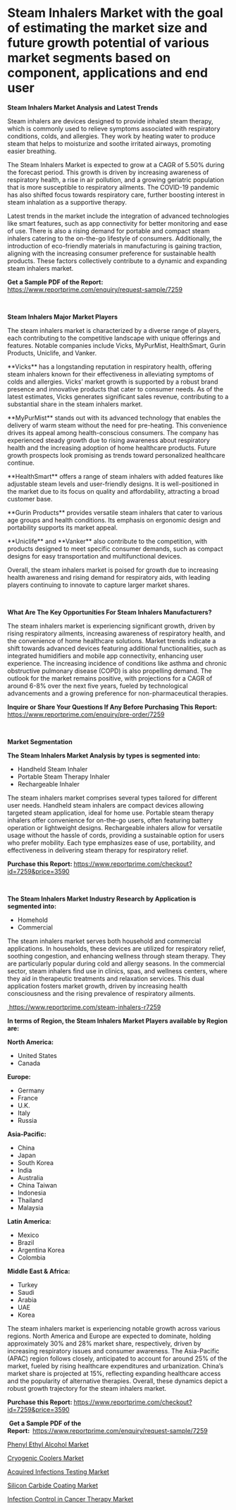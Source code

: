 <p><h1>Steam Inhalers Market with the goal of estimating the market size and future growth potential of various market segments based on component, applications and end user</h1></p><p><strong>Steam Inhalers Market Analysis and Latest Trends</strong></p>
<p><p>Steam inhalers are devices designed to provide inhaled steam therapy, which is commonly used to relieve symptoms associated with respiratory conditions, colds, and allergies. They work by heating water to produce steam that helps to moisturize and soothe irritated airways, promoting easier breathing.</p><p>The Steam Inhalers Market is expected to grow at a CAGR of 5.50% during the forecast period. This growth is driven by increasing awareness of respiratory health, a rise in air pollution, and a growing geriatric population that is more susceptible to respiratory ailments. The COVID-19 pandemic has also shifted focus towards respiratory care, further boosting interest in steam inhalation as a supportive therapy.</p><p>Latest trends in the market include the integration of advanced technologies like smart features, such as app connectivity for better monitoring and ease of use. There is also a rising demand for portable and compact steam inhalers catering to the on-the-go lifestyle of consumers. Additionally, the introduction of eco-friendly materials in manufacturing is gaining traction, aligning with the increasing consumer preference for sustainable health products. These factors collectively contribute to a dynamic and expanding steam inhalers market.</p></p>
<p><strong>Get a Sample PDF of the Report:&nbsp;</strong> <a href="https://www.reportprime.com/enquiry/request-sample/7259?utm_campaign=115&utm_medium=2&utm_source=Github&utm_content=ia&utm_term=25112024&utm_id=steam-inhalers">https://www.reportprime.com/enquiry/request-sample/7259</a></p>
<p>&nbsp;</p>
<p><strong>Steam Inhalers Major Market Players</strong></p>
<p><p>The steam inhalers market is characterized by a diverse range of players, each contributing to the competitive landscape with unique offerings and features. Notable companies include Vicks, MyPurMist, HealthSmart, Gurin Products, Uniclife, and Vanker. </p><p>**Vicks** has a longstanding reputation in respiratory health, offering steam inhalers known for their effectiveness in alleviating symptoms of colds and allergies. Vicks’ market growth is supported by a robust brand presence and innovative products that cater to consumer needs. As of the latest estimates, Vicks generates significant sales revenue, contributing to a substantial share in the steam inhalers market.</p><p>**MyPurMist** stands out with its advanced technology that enables the delivery of warm steam without the need for pre-heating. This convenience drives its appeal among health-conscious consumers. The company has experienced steady growth due to rising awareness about respiratory health and the increasing adoption of home healthcare products. Future growth prospects look promising as trends toward personalized healthcare continue.</p><p>**HealthSmart** offers a range of steam inhalers with added features like adjustable steam levels and user-friendly designs. It is well-positioned in the market due to its focus on quality and affordability, attracting a broad customer base.</p><p>**Gurin Products** provides versatile steam inhalers that cater to various age groups and health conditions. Its emphasis on ergonomic design and portability supports its market appeal.</p><p>**Uniclife** and **Vanker** also contribute to the competition, with products designed to meet specific consumer demands, such as compact designs for easy transportation and multifunctional devices.</p><p>Overall, the steam inhalers market is poised for growth due to increasing health awareness and rising demand for respiratory aids, with leading players continuing to innovate to capture larger market shares.</p></p>
<p>&nbsp;</p>
<p><strong>What Are The Key Opportunities For Steam Inhalers Manufacturers?</strong></p>
<p><p>The steam inhalers market is experiencing significant growth, driven by rising respiratory ailments, increasing awareness of respiratory health, and the convenience of home healthcare solutions. Market trends indicate a shift towards advanced devices featuring additional functionalities, such as integrated humidifiers and mobile app connectivity, enhancing user experience. The increasing incidence of conditions like asthma and chronic obstructive pulmonary disease (COPD) is also propelling demand. The outlook for the market remains positive, with projections for a CAGR of around 6-8% over the next five years, fueled by technological advancements and a growing preference for non-pharmaceutical therapies.</p></p>
<p><strong>Inquire or Share Your Questions If Any Before Purchasing This Report:</strong> <a href="https://www.reportprime.com/enquiry/pre-order/7259?utm_campaign=115&utm_medium=2&utm_source=Github&utm_content=ia&utm_term=25112024&utm_id=steam-inhalers">https://www.reportprime.com/enquiry/pre-order/7259</a></p>
<p>&nbsp;</p>
<p><strong>Market Segmentation</strong></p>
<p><strong>The Steam Inhalers Market Analysis by types is segmented into:</strong></p>
<p><ul><li>Handheld Steam Inhaler</li><li>Portable Steam Therapy Inhaler</li><li>Rechargeable Inhaler</li></ul></p>
<p><p>The steam inhalers market comprises several types tailored for different user needs. Handheld steam inhalers are compact devices allowing targeted steam application, ideal for home use. Portable steam therapy inhalers offer convenience for on-the-go users, often featuring battery operation or lightweight designs. Rechargeable inhalers allow for versatile usage without the hassle of cords, providing a sustainable option for users who prefer mobility. Each type emphasizes ease of use, portability, and effectiveness in delivering steam therapy for respiratory relief.</p></p>
<p><strong>Purchase this Report:&nbsp;</strong><a href="https://www.reportprime.com/checkout?id=7259&price=3590&utm_campaign=115&utm_medium=2&utm_source=Github&utm_content=ia&utm_term=25112024&utm_id=steam-inhalers">https://www.reportprime.com/checkout?id=7259&price=3590</a></p>
<p>&nbsp;</p>
<p><strong>The Steam Inhalers Market Industry Research by Application is segmented into:</strong></p>
<p><ul><li>Homehold</li><li>Commercial</li></ul></p>
<p><p>The steam inhalers market serves both household and commercial applications. In households, these devices are utilized for respiratory relief, soothing congestion, and enhancing wellness through steam therapy. They are particularly popular during cold and allergy seasons. In the commercial sector, steam inhalers find use in clinics, spas, and wellness centers, where they aid in therapeutic treatments and relaxation services. This dual application fosters market growth, driven by increasing health consciousness and the rising prevalence of respiratory ailments.</p></p>
<p><a href="https://www.reportprime.com/steam-inhalers-r7259?utm_campaign=115&utm_medium=2&utm_source=Github&utm_content=ia&utm_term=25112024&utm_id=steam-inhalers">&nbsp;https://www.reportprime.com/steam-inhalers-r7259</a></p>
<p><strong>In terms of Region, the Steam Inhalers Market Players available by Region are:</strong></p>
<p>
    <p> <strong> North America: </strong>
        <ul>
            <li>United States</li>
            <li>Canada</li>
        </ul>
        </p> 
    <p> <strong> Europe: </strong>
        <ul>
            <li>Germany</li>
            <li>France</li>
            <li>U.K.</li>
            <li>Italy</li>
            <li>Russia</li>
        </ul>
        </p> 
    <p> <strong> Asia-Pacific: </strong>
        <ul>
            <li>China</li>
            <li>Japan</li>
            <li>South Korea</li>
            <li>India</li>
            <li>Australia</li>
            <li>China Taiwan</li>
            <li>Indonesia</li>
            <li>Thailand</li>
            <li>Malaysia</li>
        </ul>
        </p> 
    <p> <strong> Latin America: </strong>
        <ul>
            <li>Mexico</li>
            <li>Brazil</li>
            <li>Argentina Korea</li>
            <li>Colombia</li>
        </ul>
        </p> 
    <p> <strong> Middle East & Africa: </strong>
        <ul>
            <li>Turkey</li>
            <li>Saudi</li>
            <li>Arabia</li>
            <li>UAE</li>
            <li>Korea</li>
        </ul>
    </p>
    </p>
<p><p>The steam inhalers market is experiencing notable growth across various regions. North America and Europe are expected to dominate, holding approximately 30% and 28% market share, respectively, driven by increasing respiratory issues and consumer awareness. The Asia-Pacific (APAC) region follows closely, anticipated to account for around 25% of the market, fueled by rising healthcare expenditures and urbanization. China’s market share is projected at 15%, reflecting expanding healthcare access and the popularity of alternative therapies. Overall, these dynamics depict a robust growth trajectory for the steam inhalers market.</p></p>
<p><strong>Purchase this Report: </strong><a href="https://www.reportprime.com/checkout?id=7259&price=3590&utm_campaign=115&utm_medium=2&utm_source=Github&utm_content=ia&utm_term=25112024&utm_id=steam-inhalers">https://www.reportprime.com/checkout?id=7259&price=3590</a></p>
<p>&nbsp;<strong>Get a Sample PDF of the Report:&nbsp;&nbsp;</strong><a href="https://www.reportprime.com/enquiry/request-sample/7259?utm_campaign=115&utm_medium=2&utm_source=Github&utm_content=ia&utm_term=25112024&utm_id=steam-inhalers">https://www.reportprime.com/enquiry/request-sample/7259</a></p>
<p><strong></strong></p>
<p><p><a href="https://www.linkedin.com/pulse/comprehensive-phenyl-ethyl-alcohol-market-report-regional-sbkpe?utm_campaign=115&utm_medium=2&utm_source=Github&utm_content=ia&utm_term=25112024&utm_id=steam-inhalers">Phenyl Ethyl Alcohol Market</a></p><p><a href="https://github.com/shondapmbau/Market-Research-Report-List-1/blob/main/cryogenic-coolers-market.md?utm_campaign=115&utm_medium=2&utm_source=Github&utm_content=ia&utm_term=25112024&utm_id=steam-inhalers">Cryogenic Coolers Market</a></p><p><a href="https://issuu.com/reportprime-2/docs/acquired-infections-testing-market-_51ab579ad92ded?utm_campaign=115&utm_medium=2&utm_source=Github&utm_content=ia&utm_term=25112024&utm_id=steam-inhalers">Acquired Infections Testing Market</a></p><p><a href="https://www.linkedin.com/pulse/decoding-silicon-carbide-coating-market-signals-growth-ippte?utm_campaign=115&utm_medium=2&utm_source=Github&utm_content=ia&utm_term=25112024&utm_id=steam-inhalers">Silicon Carbide Coating Market</a></p><p><a href="https://issuu.com/reportprime-2/docs/infection-control-in-cancer-therapy_55ac6b524f9f05?utm_campaign=115&utm_medium=2&utm_source=Github&utm_content=ia&utm_term=25112024&utm_id=steam-inhalers">Infection Control in Cancer Therapy Market</a></p></p>